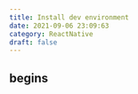 ```yaml
---
title: Install dev environment
date: 2021-09-06 23:09:63
category: ReactNative
draft: false
---
```


## begins
